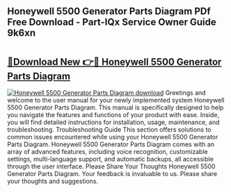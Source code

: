 ## Honeywell 5500 Generator Parts Diagram PDf Free Download - Part-IQx Service Owner Guide 9k6xn

# <h2><a href="http://dfs9g8.blite.top/?on=Honeywell+5500+Generator+Parts+Diagram">🔗Download New 👉🔴 Honeywell 5500 Generator Parts Diagram</a></h2>

[![Honeywell 5500 Generator Parts Diagram download](https://i.imgur.com/lujVjoI.png)](http://dfs9g8.blite.top/?on=Honeywell+5500+Generator+Parts+Diagram)
Greetings and welcome to the user manual for your newly implemented system Honeywell 5500 Generator Parts Diagram. This manual is specifically designed to help you navigate the features and functions of your product with ease. Inside, you will find detailed instructions for installation, usage, maintenance, and troubleshooting. Troubleshooting Guide This section offers solutions to common issues encountered while using your Honeywell 5500 Generator Parts Diagram. Honeywell 5500 Generator Parts Diagram comes with an array of advanced features, including voice recognition, customizable settings, multi-language support, and automatic backups, all accessible through the user interface. Please Share Your Thoughts Honeywell 5500 Generator Parts Diagram. Your feedback is invaluable to us. Please share your thoughts and suggestions.
